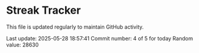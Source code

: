 # Streak Tracker

This file is updated regularly to maintain GitHub activity.

Last update: 2025-05-28 18:57:41
Commit number: 4 of 5 for today
Random value: 28630
